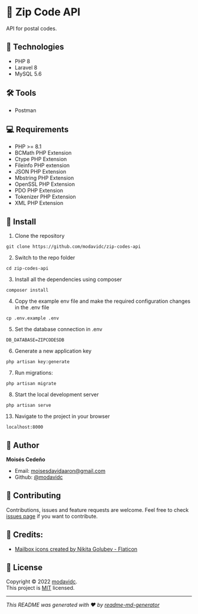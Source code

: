 # 📮 Zip Code API 

API for postal codes.

## 🔨 Technologies

- PHP 8
- Laravel 8
- MySQL 5.6

## 🛠️ Tools 

* Postman

## 💻 Requirements

* PHP >= 8.1
* BCMath PHP Extension
* Ctype PHP Extension
* Fileinfo PHP extension
* JSON PHP Extension
* Mbstring PHP Extension
* OpenSSL PHP Extension
* PDO PHP Extension
* Tokenizer PHP Extension
* XML PHP Extension

## 🚀 Install

1. Clone the repository

`git clone https://github.com/modavidc/zip-codes-api`

2. Switch to the repo folder

`cd zip-codes-api`

3. Install all the dependencies using composer

`composer install`

4. Copy the example env file and make the required configuration changes in the .env file

`cp .env.example .env`

5. Set the database connection in .env

`DB_DATABASE=ZIPCODESDB`

6. Generate a new application key

`php artisan key:generate`

7. Run migrations:

`php artisan migrate`

8. Start the local development server

`php artisan serve`

13. Navigate to the project in your browser

`localhost:8000`

## 👤 Author

**Moisés Cedeño**

- Email: [moisesdavidaaron@gmail.com](mailto:moisesdavidaaron@gmail.com)
- Github: [@modavidc](https://github.com/modavidc)

## 🤝 Contributing

Contributions, issues and feature requests are welcome. Feel free to check [issues page](https://github.com/modavidc/zip-codes-api/issues) if you want to contribute.<br />

## 🧑 Credits: 

- [Mailbox icons created by Nikita Golubev - Flaticon](https://www.flaticon.com/free-icons/mailbox)

## 📝 License

Copyright © 2022 [modavidc](https://github.com/modavidc).<br />
This project is [MIT](https://github.com/kefranabg/readme-md-generator/blob/master/LICENSE) licensed.


---

_This README was generated with ❤️ by [readme-md-generator](https://github.com/kefranabg/readme-md-generator)_
